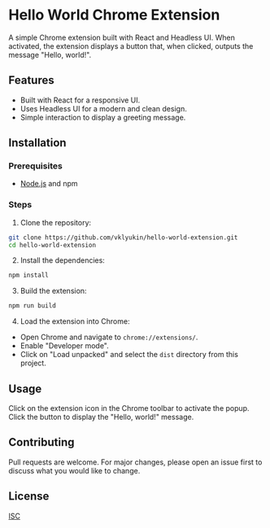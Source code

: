 # Hello World Chrome Extension

A simple Chrome extension built with React and Headless UI. When activated, the extension displays a button that, when clicked, outputs the message "Hello, world!".

## Features

- Built with React for a responsive UI.
- Uses Headless UI for a modern and clean design.
- Simple interaction to display a greeting message.

## Installation

### Prerequisites

- [Node.js](https://nodejs.org/) and npm

### Steps

1. Clone the repository:

```bash
git clone https://github.com/vklyukin/hello-world-extension.git
cd hello-world-extension
```

2. Install the dependencies:

```bash
npm install
```

3. Build the extension:

```bash
npm run build
```

4. Load the extension into Chrome:

- Open Chrome and navigate to `chrome://extensions/`.
- Enable "Developer mode".
- Click on "Load unpacked" and select the `dist` directory from this project.

## Usage

Click on the extension icon in the Chrome toolbar to activate the popup. Click the button to display the "Hello, world!" message.

## Contributing

Pull requests are welcome. For major changes, please open an issue first to discuss what you would like to change.

## License

[ISC](https://choosealicense.com/licenses/isc/)

